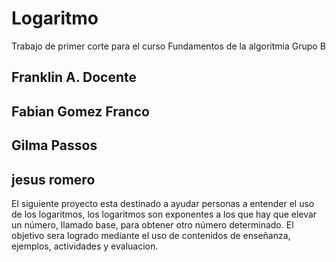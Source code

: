 # Logaritmo
Trabajo de primer corte para el curso Fundamentos de la algoritmia Grupo B
## Franklin A. Docente
## Fabian Gomez Franco
## Gilma Passos 
## jesus romero 
El siguiente proyecto esta destinado a ayudar personas a entender el uso de los logaritmos, los logaritmos son exponentes a los que hay que elevar un número, llamado base, para obtener otro número determinado. 
El objetivo sera logrado mediante el uso de contenidos de enseñanza, ejemplos, actividades y evaluacion.
